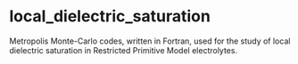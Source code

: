 # local_dielectric_saturation
Metropolis Monte-Carlo codes, written in Fortran, used for the study of local dielectric saturation in Restricted Primitive Model electrolytes.
